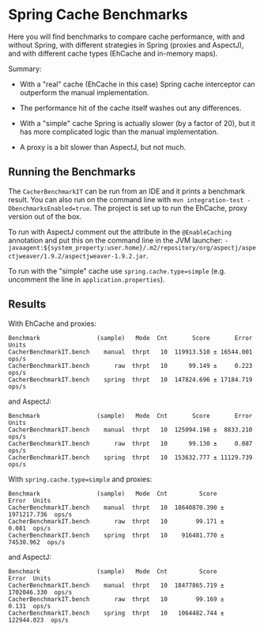 # Spring Cache Benchmarks

Here you will find benchmarks to compare cache performance, with and
without Spring, with different strategies in Spring (proxies and
AspectJ), and with different cache types (EhCache and in-memory maps).

Summary: 

* With a "real" cache (EhCache in this case) Spring cache interceptor
can outperform the manual implementation.

* The performance hit of the cache itself washes out any differences.

* With a "simple" cache Spring is actually slower (by a factor of 20),
but it has more complicated logic than the manual implementation.

* A proxy is a bit slower than AspectJ, but not much.

## Running the Benchmarks

The `CacherBenchmarkIT` can be run from an IDE and it prints a
benchmark result. You can also run on the command line with `mvn
integration-test -DbenchmarksEnabled=true`. The project is set up to
run the EhCache, proxy version out of the box.

To run with AspectJ comment out the attribute in the `@EnableCaching`
annotation and put this on the command line in the JVM launcher:
`-javaagent:${system_property:user.home}/.m2/repository/org/aspectj/aspectjweaver/1.9.2/aspectjweaver-1.9.2.jar`.

To run with the "simple" cache use `spring.cache.type=simple`
(e.g. uncomment the line in `application.properties`).

## Results

With EhCache and proxies:

```
Benchmark                (sample)   Mode  Cnt       Score       Error  Units
CacherBenchmarkIT.bench    manual  thrpt   10  119913.510 ± 16544.001  ops/s
CacherBenchmarkIT.bench       raw  thrpt   10      99.149 ±     0.223  ops/s
CacherBenchmarkIT.bench    spring  thrpt   10  147824.696 ± 17184.719  ops/s
```

and AspectJ:

```
Benchmark                (sample)   Mode  Cnt       Score       Error  Units
CacherBenchmarkIT.bench    manual  thrpt   10  125094.198 ±  8833.210  ops/s
CacherBenchmarkIT.bench       raw  thrpt   10      99.130 ±     0.087  ops/s
CacherBenchmarkIT.bench    spring  thrpt   10  153632.777 ± 11129.739  ops/s
```

With `spring.cache.type=simple` and proxies:

```
Benchmark                (sample)   Mode  Cnt         Score         Error  Units
CacherBenchmarkIT.bench    manual  thrpt   10  18640870.390 ± 1971217.736  ops/s
CacherBenchmarkIT.bench       raw  thrpt   10        99.171 ±       0.081  ops/s
CacherBenchmarkIT.bench    spring  thrpt   10    916481.770 ±   74530.962  ops/s
```

and AspectJ:

```
Benchmark                (sample)   Mode  Cnt         Score         Error  Units
CacherBenchmarkIT.bench    manual  thrpt   10  18477865.719 ± 1702046.330  ops/s
CacherBenchmarkIT.bench       raw  thrpt   10        99.169 ±       0.131  ops/s
CacherBenchmarkIT.bench    spring  thrpt   10   1064482.744 ±  122944.023  ops/s
```
